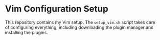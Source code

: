 # Vim Configuration Setup

This repository contains my Vim setup. The `setup_vim.sh` script takes care of configuring everything, including downloading the plugin manager and installing the plugins.
